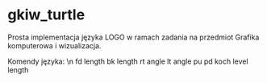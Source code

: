 # gkiw_turtle
Prosta implementacja języka LOGO w ramach zadania na przedmiot Grafika komputerowa i wizualizacja.

Komendy języka: \n
fd length
bk length
rt angle
lt angle
pu
pd
koch level length

